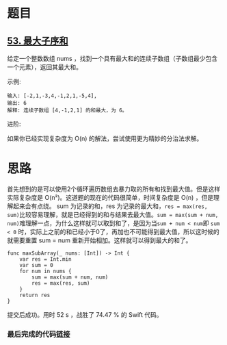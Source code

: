 # 题目

## [53. 最大子序和](https://leetcode-cn.com/problems/maximum-subarray/)

给定一个整数数组 nums ，找到一个具有最大和的连续子数组（子数组最少包含一个元素），返回其最大和。

示例:

```
输入: [-2,1,-3,4,-1,2,1,-5,4],
输出: 6
解释: 连续子数组 [4,-1,2,1] 的和最大，为 6。
```


进阶:

如果你已经实现复杂度为 O(n) 的解法，尝试使用更为精妙的分治法求解。

# 思路

首先想到的是可以使用2个循环遍历数组去暴力取的所有和找到最大值。但是这样实际复杂度是 O(n²)。这道题的现在的代码很简单，时间复杂度是 O(n) ，但是理解起来会有点绕。 sum 为记录的和，res 为记录的最大和，`res = max(res, sum)`比较容易理解，就是已经得到的和与结果去最大值。`sum = max(sum + num, num)`难理解一点，为什么这样就可以取到和了，是因为当`sum + num < num`即 `sum < 0` 时，实际上之前的和已经小于0了，再加也不可能得到最大值，所以这时候的就需要重置 sum = num 重新开始相加。这样就可以得到最大的和了。

    func maxSubArray(_ nums: [Int]) -> Int {
        var res = Int.min
        var sum = 0
        for num in nums {
            sum = max(sum + num, num)
            res = max(res, sum)
        }
        return res
    }
提交后成功。用时 52 s ，战胜了 74.47 % 的 Swift 代码。

### 最后完成的代码[链接](https://github.com/pepsikirk/LeetCode/blob/master/Algorithm/53.MaximumSubarray/code.swift)




